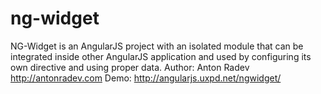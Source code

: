 # ng-widget

NG-Widget is an AngularJS project with an isolated module that can be integrated inside other AngularJS application and used by configuring its own directive and using proper data. 
Author: Anton Radev
http://antonradev.com
Demo:
http://angularjs.uxpd.net/ngwidget/
